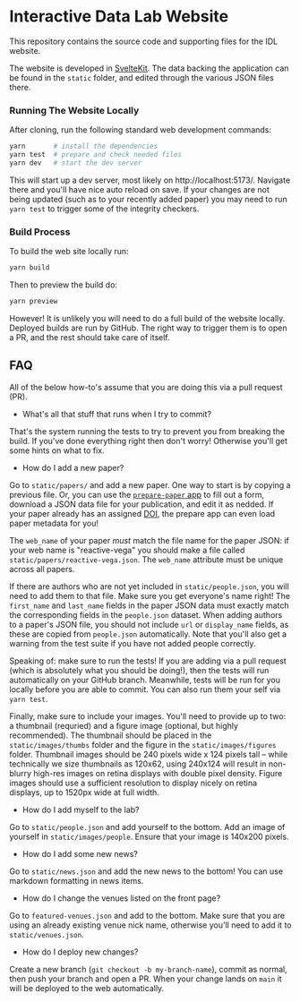 # Interactive Data Lab Website

This repository contains the source code and supporting files for the IDL website.

The website is developed in [SvelteKit](https://kit.svelte.dev/). The data backing the application can be found in the `static` folder, and edited through the various JSON files there.

### Running The Website Locally

After cloning, run the following standard web development commands:

```sh
yarn       # install the dependencies
yarn test  # prepare and check needed files
yarn dev   # start the dev server
```

This will start up a dev server, most likely on http://localhost:5173/. Navigate there and you'll have nice auto reload on save. If your changes are not being updated (such as to your recently added paper) you may need to run `yarn test` to trigger some of the integrity checkers.

### Build Process

To build the web site locally run:

```sh
yarn build
```

Then to preview the build do:

```sh
yarn preview
```

However! It is unlikely you will need to do a full build of the website locally. Deployed builds are run by GitHub. The right way to trigger them is to open a PR, and the rest should take care of itself.

## FAQ

All of the below how-to's assume that you are doing this via a pull request (PR).

- What's all that stuff that runs when I try to commit?

That's the system running the tests to try to prevent you from breaking the build. If you've done everything right then don't worry! Otherwise you'll get some hints on what to fix.

- How do I add a new paper?

Go to `static/papers/` and add a new paper. One way to start is by copying a previous file. Or, you can use the [`prepare-paper` app](https://idl.uw.edu/prepare-paper/) to fill out a form, download a JSON data file for your publication, and edit it as nedded. If your paper already has an assigned [DOI](https://en.wikipedia.org/wiki/Digital_object_identifier), the prepare app can even load paper metadata for you!

The `web_name` of your paper _must_ match the file name for the paper JSON: if your web name is "reactive-vega" you should make a file called `static/papers/reactive-vega.json`. The `web_name` attribute must be unique across all papers.

If there are authors who are not yet included in `static/people.json`, you will need to add them to that file. Make sure you get everyone's name right! The `first_name` and `last_name` fields in the paper JSON data must exactly match the corresponding fields in the `people.json` dataset. When adding authors to a paper's JSON file, you should not include `url` or `display_name` fields, as these are copied from `people.json` automatically. Note that you'll also get a warning from the test suite if you have not added people correctly.

Speaking of: make sure to run the tests! If you are adding via a pull request (which is absolutely what you should be doing!), then the tests will run automatically on your GitHub branch. Meanwhile, tests will be run for you locally before you are able to commit. You can also run them your self via `yarn test`.

Finally, make sure to include your images. You'll need to provide up to two: a thumbnail (requried) and a figure image (optional, but highly recommended). The thumbnail should be placed in the `static/images/thumbs` folder and the figure in the `static/images/figures` folder. Thumbnail images should be 240 pixels wide x 124 pixels tall &ndash; while technically we size thumbnails as 120x62, using 240x124 will result in non-blurry high-res images on retina displays with double pixel density. Figure images should use a sufficient resolution to display nicely on retina displays, up to 1520px wide at full width.

- How do I add myself to the lab?

Go to `static/people.json` and add yourself to the bottom. Add an image of yourself in `static/images/people`. Ensure that your image is 140x200 pixels.

- How do I add some new news?

Go to `static/news.json` and add the new news to the bottom! You can use markdown formatting in news items.

- How do I change the venues listed on the front page?

Go to `featured-venues.json` and add to the bottom. Make sure that you are using an already existing venue nick name, otherwise you'll need to add it to `static/venues.json`.

- How do I deploy new changes?

Create a new branch (`git checkout -b my-branch-name`), commit as normal, then push your branch and open a PR. When your change lands on `main` it will be deployed to the web automatically.

